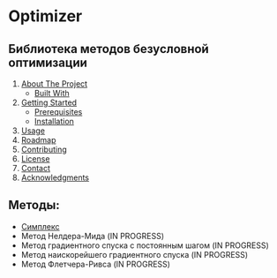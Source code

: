 # Optimizer
## Библиотека методов безусловной оптимизации

  <ol>
    <li>
      <a href="#Методы">About The Project</a>
      <ul>
        <li><a href="#built-with">Built With</a></li>
      </ul>
    </li>
    <li>
      <a href="#getting-started">Getting Started</a>
      <ul>
        <li><a href="#prerequisites">Prerequisites</a></li>
        <li><a href="#installation">Installation</a></li>
      </ul>
    </li>
    <li><a href="#usage">Usage</a></li>
    <li><a href="#roadmap">Roadmap</a></li>
    <li><a href="#contributing">Contributing</a></li>
    <li><a href="#license">License</a></li>
    <li><a href="#contact">Contact</a></li>
    <li><a href="#acknowledgments">Acknowledgments</a></li>
  </ol>

## Методы:
* [Симплекс](https://github.com/LIvanoff/Optimizer/blob/master/Simplex.ixx)
* Метод Нелдера-Мида (IN PROGRESS)
* Метод градиентного спуска с постоянным шагом (IN PROGRESS)
* Метод наискорейшего градиентного спуска (IN PROGRESS)
* Метод Флетчера-Ривса (IN PROGRESS)
